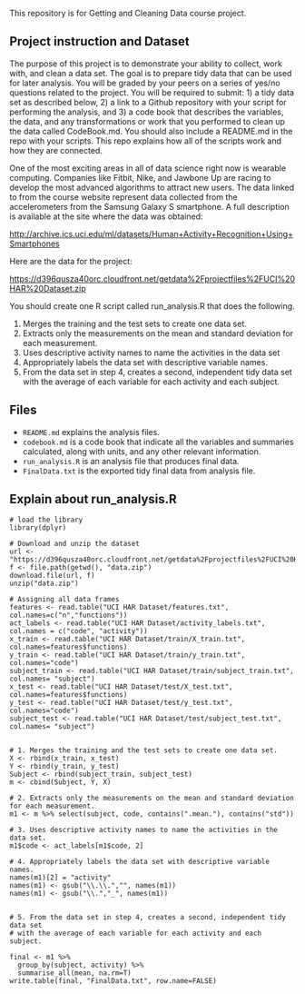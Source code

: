 This repository is for Getting and Cleaning Data course project.

## Project instruction and Dataset
The purpose of this project is to demonstrate your ability to collect, work with, and clean a data set. The goal is to prepare tidy data that can be used for later analysis. You will be graded by your peers on a series of yes/no questions related to the project. You will be required to submit: 1) a tidy data set as described below, 2) a link to a Github repository with your script for performing the analysis, and 3) a code book that describes the variables, the data, and any transformations or work that you performed to clean up the data called CodeBook.md. You should also include a README.md in the repo with your scripts. This repo explains how all of the scripts work and how they are connected.

One of the most exciting areas in all of data science right now is wearable computing. Companies like Fitbit, Nike, and Jawbone Up are racing to develop the most advanced algorithms to attract new users. The data linked to from the course website represent data collected from the accelerometers from the Samsung Galaxy S smartphone. A full description is available at the site where the data was obtained:

http://archive.ics.uci.edu/ml/datasets/Human+Activity+Recognition+Using+Smartphones
 

Here are the data for the project:
 
https://d396qusza40orc.cloudfront.net/getdata%2Fprojectfiles%2FUCI%20HAR%20Dataset.zip

You should create one R script called run_analysis.R that does the following.
1. Merges the training and the test sets to create one data set.
2. Extracts only the measurements on the mean and standard deviation for each measurement.
3. Uses descriptive activity names to name the activities in the data set
4. Appropriately labels the data set with descriptive variable names.
5. From the data set in step 4, creates a second, independent tidy data set with the average of each variable for each activity and each subject.



## Files
- `README.md` explains the analysis files.
- `codebook.md` is a code book that indicate all the variables and summaries calculated, along with units, and any other relevant information.
- `run_analysis.R` is an analysis file that produces final data.
- `FinalData.txt` is the exported tidy final data from analysis file.



## Explain about run_analysis.R
```
# load the library
library(dplyr)

# Download and unzip the dataset
url <- "https://d396qusza40orc.cloudfront.net/getdata%2Fprojectfiles%2FUCI%20HAR%20Dataset.zip"
f <- file.path(getwd(), "data.zip")
download.file(url, f)
unzip("data.zip")

# Assigning all data frames
features <- read.table("UCI HAR Dataset/features.txt", col.names=c("n","functions"))
act_labels <- read.table("UCI HAR Dataset/activity_labels.txt", col.names = c("code", "activity"))
x_train <- read.table("UCI HAR Dataset/train/X_train.txt", col.names=features$functions)
y_train <- read.table("UCI HAR Dataset/train/y_train.txt", col.names="code")
subject_train <- read.table("UCI HAR Dataset/train/subject_train.txt", col.names= "subject")
x_test <- read.table("UCI HAR Dataset/test/X_test.txt", col.names=features$functions)
y_test <- read.table("UCI HAR Dataset/test/y_test.txt", col.names="code")
subject_test <- read.table("UCI HAR Dataset/test/subject_test.txt", col.names= "subject")


# 1. Merges the training and the test sets to create one data set.
X <- rbind(x_train, x_test)
Y <- rbind(y_train, y_test)
Subject <- rbind(subject_train, subject_test)
m <- cbind(Subject, Y, X)

# 2. Extracts only the measurements on the mean and standard deviation for each measurement.
m1 <- m %>% select(subject, code, contains(".mean."), contains("std"))

# 3. Uses descriptive activity names to name the activities in the data set.
m1$code <- act_labels[m1$code, 2]

# 4. Appropriately labels the data set with descriptive variable names.
names(m1)[2] = "activity"
names(m1) <- gsub("\\.\\.","", names(m1))
names(m1) <- gsub("\\.","_", names(m1))


# 5. From the data set in step 4, creates a second, independent tidy data set
# with the average of each variable for each activity and each subject.

final <- m1 %>% 
  group_by(subject, activity) %>%
  summarise_all(mean, na.rm=T)
write.table(final, "FinalData.txt", row.name=FALSE)
```
